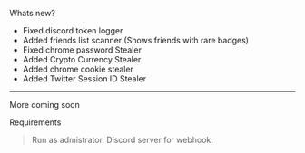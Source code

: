 Whats new?
* Fixed discord token logger
* Added friends list scanner (Shows friends with rare badges)
* Fixed chrome password Stealer
* Added Crypto Currency Stealer
* Added chrome cookie stealer
* Added Twitter Session ID Stealer
----------------------------------
More coming soon

Requirements 
> Run as admistrator.
> Discord server for webhook.
